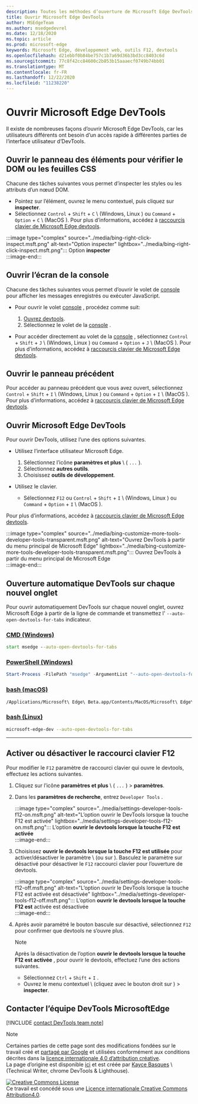```yaml
---
description: Toutes les méthodes d’ouverture de Microsoft Edge DevTools.
title: Ouvrir Microsoft Edge DevTools
author: MSEdgeTeam
ms.author: msedgedevrel
ms.date: 12/18/2020
ms.topic: article
ms.prod: microsoft-edge
keywords: Microsoft Edge, développement web, outils F12, devtools
ms.openlocfilehash: d21ebbf0b84be757c1b7a69d36b3bd3cc8403c6d
ms.sourcegitcommit: 77c8f42cc84600c2b853b15aaaecf0749b74bb01
ms.translationtype: MT
ms.contentlocale: fr-FR
ms.lasthandoff: 12/22/2020
ms.locfileid: "11238220"
---
```

<!-- Copyright Kayce Basques 

   Licensed under the Apache License, Version 2.0 (the "License");
   you may not use this file except in compliance with the License.
   You may obtain a copy of the License at

       https://www.apache.org/licenses/LICENSE-2.0

   Unless required by applicable law or agreed to in writing, software
   distributed under the License is distributed on an "AS IS" BASIS,
   WITHOUT WARRANTIES OR CONDITIONS OF ANY KIND, either express or implied.
   See the License for the specific language governing permissions and
   limitations under the License. -->

# Ouvrir Microsoft Edge DevTools  

Il existe de nombreuses façons d’ouvrir Microsoft Edge DevTools, car les utilisateurs différents ont besoin d’un accès rapide à différentes parties de l’interface utilisateur d’DevTools.  

## Ouvrir le panneau des éléments pour vérifier le DOM ou les feuilles CSS  

Chacune des tâches suivantes vous permet d’inspecter les styles ou les attributs d’un nœud DOM.

*   Pointez sur l’élément, ouvrez le menu contextuel, puis cliquez sur **inspecter**.  
*   Sélectionnez `Control` + `Shift` + `C` \ (Windows, Linux \) ou `Command` + `Option` + `C` \ (MacOS \).  Pour plus d’informations, accédez à [raccourcis clavier de Microsoft Edge devtools][DevtoolsShortcutsIndex].  

:::image type="complex" source="../media/bing-right-click-inspect.msft.png" alt-text="Option inspecter" lightbox="../media/bing-right-click-inspect.msft.png":::
   Option **inspecter**  
:::image-end:::  

<!--See [Get Started With Viewing And Changing CSS][GetStartedCSS].  -->  

## Ouvrir l’écran de la console  

Chacune des tâches suivantes vous permet d’ouvrir le volet de [console][DevtoolsConsoleIndex] pour afficher les messages enregistrés ou exécuter JavaScript.  

*   Pour ouvrir le volet [console][DevtoolsConsoleIndex] , procédez comme suit:  
    
    1.  [Ouvrez devtools](#open-microsoft-edge-devtools).  
    1.  Sélectionnez le volet de la [console][DevtoolsConsoleIndex] .  

*   Pour accéder directement au volet de la [console][DevtoolsConsoleIndex] , sélectionnez `Control` + `Shift` + `J` \ (Windows, Linux \) ou `Command` + `Option` + `J` \ (MacOS \).  Pour plus d’informations, accédez à [raccourcis clavier de Microsoft Edge devtools][DevtoolsShortcutsIndex].  

<!--See [Get Started With The Console][ConsoleGetStarted].  -->

## Ouvrir le panneau précédent  

Pour accéder au panneau précédent que vous avez ouvert, sélectionnez `Control` + `Shift` + `I` \ (Windows, Linux \) ou `Command` + `Option` + `I` \ (MacOS \).  Pour plus d’informations, accédez à [raccourcis clavier de Microsoft Edge devtools][DevtoolsShortcutsIndex].  

## Ouvrir Microsoft Edge DevTools  

Pour ouvrir DevTools, utilisez l’une des options suivantes.  

*   Utilisez l’interface utilisateur Microsoft Edge.  
    
    1.  Sélectionnez l’icône **paramètres et plus** \ ( `...` \).  
    1.  Sélectionnez **autres outils**.  
    1.  Choisissez **outils de développement**.  
    
*   Utilisez le clavier.  
    *   Sélectionnez `F12` ou `Control` + `Shift` + `I` \ (Windows, Linux \) ou `Command` + `Option` + `I` \ (MacOS \).  

Pour plus d’informations, accédez à [raccourcis clavier de Microsoft Edge devtools][DevtoolsShortcutsIndex].  

:::image type="complex" source="../media/bing-customize-more-tools-developer-tools-transparent.msft.png" alt-text="Ouvrez DevTools à partir du menu principal de Microsoft Edge" lightbox="../media/bing-customize-more-tools-developer-tools-transparent.msft.png":::
   Ouvrez DevTools à partir du menu principal de Microsoft Edge  
:::image-end:::  

## Ouverture automatique DevTools sur chaque nouvel onglet  

Pour ouvrir automatiquement DevTools sur chaque nouvel onglet, ouvrez Microsoft Edge à partir de la ligne de commande et transmettez l' `--auto-open-devtools-for-tabs` indicateur.  

### [CMD (Windows)](#tab/cmd-Windows/)  

<a id="auto-open-devtools-command-line"></a>  

```cmd
start msedge --auto-open-devtools-for-tabs
```  

### [PowerShell (Windows)](#tab/powershell-Windows/)  

<a id="auto-open-devtools-command-line"></a>  

```powershell
Start-Process -FilePath "msedge" -ArgumentList "--auto-open-devtools-for-tabs"
```  

### [bash (macOS)](#tab/bash-macos/)  

<a id="auto-open-devtools-command-line"></a>  

```bash
/Applications/Microsoft\ Edge\ Beta.app/Contents/MacOS/Microsoft\ Edge\ Beta --auto-open-devtools-for-tabs
```  

### [bash (Linux)](#tab/bash-linux/)  

<a id="auto-open-devtools-command-line"></a>  

```bash
microsoft-edge-dev --auto-open-devtools-for-tabs
```  

* * *  

## Activer ou désactiver le raccourci clavier F12  

Pour modifier le `F12` paramètre de raccourci clavier qui ouvre le devtools, effectuez les actions suivantes.  

1.  Cliquez sur l’icône **paramètres et plus** \ ( `...` \) > **paramètres**.  
1.  Dans les **paramètres de recherche**, entrez `Developer Tools` .  
    
    :::image type="complex" source="../media/settings-developer-tools-f12-on.msft.png" alt-text="L’option ouvrir le DevTools lorsque la touche F12 est activée" lightbox="../media/settings-developer-tools-f12-on.msft.png":::
       L’option **ouvrir le devtools lorsque la touche F12 est activée**  
    :::image-end:::  
    
1.  Choisissez **ouvrir le devtools lorsque la touche F12 est utilisée** pour activer/désactiver le paramètre \ (ou sur \).  Basculez le paramètre sur désactivé pour désactiver le `F12` raccourci clavier pour l’ouverture de devtools.  
    
    :::image type="complex" source="../media/settings-developer-tools-f12-off.msft.png" alt-text="L’option ouvrir le DevTools lorsque la touche F12 est activée est désactivée" lightbox="../media/settings-developer-tools-f12-off.msft.png":::
       L’option **ouvrir le devtools lorsque la touche F12 est** activée est désactivée  
    :::image-end:::  
    
1.  Après avoir paramétré le bouton bascule sur désactivé, sélectionnez `F12` pour confirmer que devtools ne s’ouvre plus.  
    
    > [!NOTE]
    > Après la désactivation de l’option **ouvrir le devtools lorsque la touche F12 est activée** , pour ouvrir le devtools, effectuez l’une des actions suivantes.  
    > 
    > *   Sélectionnez `Ctrl` + `Shift` + `I` .  
    > *   Ouvrez le menu contextuel \ (cliquez avec le bouton droit sur \) > **inspecter**.  
    
## Contacter l’équipe DevTools MicrosoftEdge  

[!INCLUDE [contact DevTools team note](../includes/contact-devtools-team-note.md)]  

<!-- links -->  

[DevtoolsConsoleIndex]: ../console/index.md "Présentation de la console | Documents Microsoft"  
[DevtoolsShortcutsIndex]: ../shortcuts/index.md "Raccourcis clavier dans Microsoft Edge DevTools | Documents Microsoft"  

<!--[ConsoleGetStarted]: /microsoft-edge/devtools-guide-chromium/console/get-started ""  -->  
<!--[GetStartedCSS]: /microsoft-edge/devtools-guide-chromium/css "CSS"  -->

> [!NOTE]
> Certaines parties de cette page sont des modifications fondées sur le travail créé et [partagé par Google][GoogleSitePolicies] et utilisées conformément aux conditions décrites dans la [licence internationale 4,0 d’attribution créative][CCA4IL].  
> La page d’origine est disponible [ici](https://developers.google.com/web/tools/chrome-devtools/open) et est créée par [Kayce Basques][KayceBasques] \ (Technical Writer, chrome DevTools \& Lighthouse\).  

[![Creative Commons License][CCby4Image]][CCA4IL]  
Ce travail est concédé sous une [Licence internationale Creative Commons Attribution4.0][CCA4IL].  

[CCA4IL]: https://creativecommons.org/licenses/by/4.0  
[CCby4Image]: https://i.creativecommons.org/l/by/4.0/88x31.png  
[GoogleSitePolicies]: https://developers.google.com/terms/site-policies  
[KayceBasques]: https://developers.google.com/web/resources/contributors/kaycebasques  
